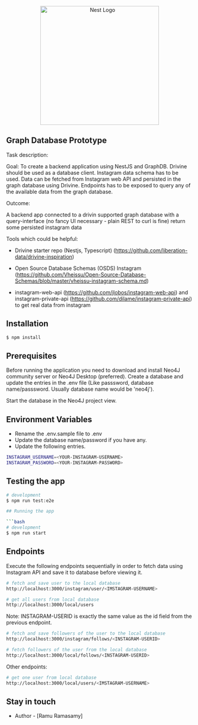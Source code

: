 <p align="center">
  <a href="http://nestjs.com/" target="blank"><img src="https://nestjs.com/img/logo_text.svg" width="320" alt="Nest Logo" /></a>
</p>

[travis-image]: https://api.travis-ci.org/nestjs/nest.svg?branch=master
[linux-image]: https://img.shields.io/travis/nestjs/nest/master.svg?label=linux

  <!--[![Backers on Open Collective](https://opencollective.com/nest/backers/badge.svg)](https://opencollective.com/nest#backer)
  [![Sponsors on Open Collective](https://opencollective.com/nest/sponsors/badge.svg)](https://opencollective.com/nest#sponsor)-->

## Graph Database Prototype

Task description:

Goal: To create a backend application using NestJS and GraphDB. Drivine should be used as a database client. Instagram data schema has to be used. Data can be fetched from Instagram web API and persisted in the graph database using Drivine. Endpoints has to be exposed to query any of the available data from the graph database.

Outcome:

A backend app connected to a drivin supported graph database with a query-interface (no fancy UI necessary - plain REST to curl is fine) return some persisted instagram data

Tools which could be helpful:

- Drivine starter repo (Nestjs, Typescript) (https://github.com/liberation-data/drivine-inspiration)

- Open Source Database Schemas (OSDS) Instagram (https://github.com/Vheissu/Open-Source-Database-Schemas/blob/master/vheissu-instagram-schema.md)

- instagram-web-api (https://github.com/jlobos/instagram-web-api) and instagram-private-api (https://github.com/dilame/instagram-private-api) to get real data from instagram

## Installation

```bash
$ npm install
```

## Prerequisites

Before running the application you need to download and install Neo4J community server or Neo4J Desktop (preferred). Create a database and update the entries in the .env file (Like passsword, database name/passsword. Usually database name would be 'neo4j').

Start the database in the Neo4J project view.

## Environment Variables

- Rename the .env.sample file to .env
- Update the database name/password if you have any.
- Update the following entries.

```bash
INSTAGRAM_USERNAME=<YOUR-INSTAGRAM-USERNAME>
INSTAGRAM_PASSWORD=<YOUR-INSTAGRAM-PASSWORD>

```

## Testing the app

````bash
# development
$ npm run test:e2e

## Running the app

```bash
# development
$ npm run start

````

## Endpoints

Execute the following endpoints sequentially in order to fetch data using Instagram API and save it to database before viewing it.

```bash
# fetch and save user to the local database
http://localhost:3000/instagram/user/<IMSTAGRAM-USERNAME>
```

```bash
# get all users from local database
http://localhost:3000/local/users
```

Note: INSTAGRAM-USERID is exactly the same value as the id field from the previous endpoint.

```bash
# fetch and save followers of the user to the local database
http://localhost:3000/instagram/follows/<INSTAGRAM-USERID>
```

```bash
# fetch followers of the user from the local database
http://localhost:3000/local/follows/<INSTAGRAM-USERID>
```

Other endpoints:

```bash
# get one user from local database
http://localhost:3000/local/users/<IMSTAGRAM-USERNAME>
```

## Stay in touch

- Author - [Ramu Ramasamy]
